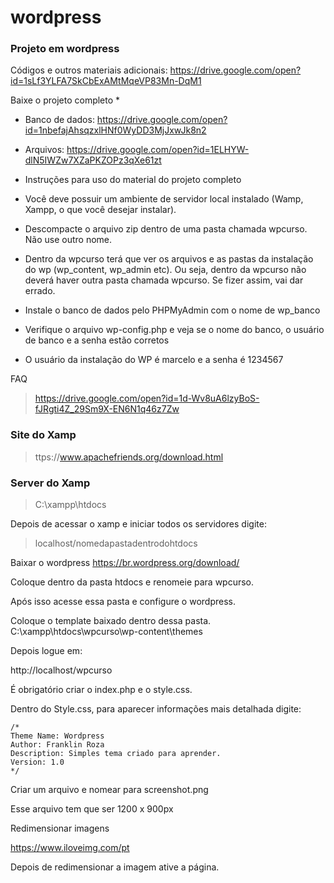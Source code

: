 # wordpress
### Projeto em wordpress



Códigos e outros materiais adicionais: https://drive.google.com/open?id=1sLf3YLFA7SkCbExAMtMqeVP83Mn-DqM1

Baixe o projeto completo *

- Banco de dados: https://drive.google.com/open?id=1nbefajAhsqzxlHNf0WyDD3MjJxwJk8n2

- Arquivos: https://drive.google.com/open?id=1ELHYW-dlN5IWZw7XZaPKZOPz3qXe61zt



* Instruções para uso do material do projeto completo

- Você deve possuir um ambiente de servidor local instalado (Wamp, Xampp, o que você desejar instalar).

- Descompacte o arquivo zip dentro de uma pasta chamada wpcurso. Não use outro nome.

- Dentro da wpcurso terá que ver os arquivos e as pastas da instalação do wp (wp_content, wp_admin etc). Ou seja, dentro da wpcurso não deverá haver outra pasta chamada wpcurso. Se fizer assim, vai dar errado.

- Instale o banco de dados pelo PHPMyAdmin com o nome de wp_banco

- Verifique o arquivo wp-config.php e veja se o nome do banco, o usuário de banco e a senha estão corretos

- O usuário da instalação do WP é marcelo e a senha é 1234567


FAQ
> https://drive.google.com/open?id=1d-Wv8uA6lzyBoS-fJRgti4Z_29Sm9X-EN6N1q46z7Zw

### Site do Xamp

> ttps://www.apachefriends.org/download.html

### Server do Xamp

> C:\xampp\htdocs

Depois de acessar o xamp e iniciar todos os servidores digite:  

> localhost/nomedapastadentrodohtdocs

Baixar o wordpress
https://br.wordpress.org/download/

Coloque dentro da pasta htdocs e renomeie para wpcurso.

Após isso acesse essa pasta e configure o wordpress.

Coloque o template baixado dentro dessa pasta.
C:\xampp\htdocs\wpcurso\wp-content\themes

Depois logue em:

http://localhost/wpcurso

É obrigatório criar o index.php e o style.css.

Dentro do Style.css, para aparecer informações mais detalhada digite:   

```
/*
Theme Name: Wordpress
Author: Franklin Roza
Description: Simples tema criado para aprender.
Version: 1.0
*/
```

Criar um arquivo e nomear para screenshot.png

Esse arquivo tem que ser 1200 x 900px

Redimensionar imagens

https://www.iloveimg.com/pt

Depois de redimensionar a imagem ative a página.




























